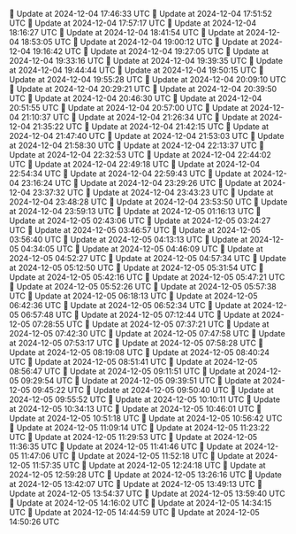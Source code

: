 🔄 Update at 2024-12-04 17:46:33 UTC
🔄 Update at 2024-12-04 17:51:52 UTC
🔄 Update at 2024-12-04 17:57:17 UTC
🔄 Update at 2024-12-04 18:16:27 UTC
🔄 Update at 2024-12-04 18:41:54 UTC
🔄 Update at 2024-12-04 18:53:05 UTC
🔄 Update at 2024-12-04 19:00:12 UTC
🔄 Update at 2024-12-04 19:16:42 UTC
🔄 Update at 2024-12-04 19:27:05 UTC
🔄 Update at 2024-12-04 19:33:16 UTC
🔄 Update at 2024-12-04 19:39:35 UTC
🔄 Update at 2024-12-04 19:44:44 UTC
🔄 Update at 2024-12-04 19:50:15 UTC
🔄 Update at 2024-12-04 19:55:28 UTC
🔄 Update at 2024-12-04 20:09:10 UTC
🔄 Update at 2024-12-04 20:29:21 UTC
🔄 Update at 2024-12-04 20:39:50 UTC
🔄 Update at 2024-12-04 20:46:30 UTC
🔄 Update at 2024-12-04 20:51:55 UTC
🔄 Update at 2024-12-04 20:57:00 UTC
🔄 Update at 2024-12-04 21:10:37 UTC
🔄 Update at 2024-12-04 21:26:34 UTC
🔄 Update at 2024-12-04 21:35:22 UTC
🔄 Update at 2024-12-04 21:42:15 UTC
🔄 Update at 2024-12-04 21:47:40 UTC
🔄 Update at 2024-12-04 21:53:03 UTC
🔄 Update at 2024-12-04 21:58:30 UTC
🔄 Update at 2024-12-04 22:13:37 UTC
🔄 Update at 2024-12-04 22:32:53 UTC
🔄 Update at 2024-12-04 22:44:02 UTC
🔄 Update at 2024-12-04 22:49:18 UTC
🔄 Update at 2024-12-04 22:54:34 UTC
🔄 Update at 2024-12-04 22:59:43 UTC
🔄 Update at 2024-12-04 23:16:24 UTC
🔄 Update at 2024-12-04 23:29:26 UTC
🔄 Update at 2024-12-04 23:37:32 UTC
🔄 Update at 2024-12-04 23:43:23 UTC
🔄 Update at 2024-12-04 23:48:28 UTC
🔄 Update at 2024-12-04 23:53:50 UTC
🔄 Update at 2024-12-04 23:59:13 UTC
🔄 Update at 2024-12-05 01:16:13 UTC
🔄 Update at 2024-12-05 02:43:06 UTC
🔄 Update at 2024-12-05 03:24:27 UTC
🔄 Update at 2024-12-05 03:46:57 UTC
🔄 Update at 2024-12-05 03:56:40 UTC
🔄 Update at 2024-12-05 04:13:13 UTC
🔄 Update at 2024-12-05 04:34:05 UTC
🔄 Update at 2024-12-05 04:46:09 UTC
🔄 Update at 2024-12-05 04:52:27 UTC
🔄 Update at 2024-12-05 04:57:34 UTC
🔄 Update at 2024-12-05 05:12:50 UTC
🔄 Update at 2024-12-05 05:31:54 UTC
🔄 Update at 2024-12-05 05:42:16 UTC
🔄 Update at 2024-12-05 05:47:21 UTC
🔄 Update at 2024-12-05 05:52:26 UTC
🔄 Update at 2024-12-05 05:57:38 UTC
🔄 Update at 2024-12-05 06:18:13 UTC
🔄 Update at 2024-12-05 06:42:36 UTC
🔄 Update at 2024-12-05 06:52:34 UTC
🔄 Update at 2024-12-05 06:57:48 UTC
🔄 Update at 2024-12-05 07:12:44 UTC
🔄 Update at 2024-12-05 07:28:55 UTC
🔄 Update at 2024-12-05 07:37:21 UTC
🔄 Update at 2024-12-05 07:42:30 UTC
🔄 Update at 2024-12-05 07:47:58 UTC
🔄 Update at 2024-12-05 07:53:17 UTC
🔄 Update at 2024-12-05 07:58:28 UTC
🔄 Update at 2024-12-05 08:19:08 UTC
🔄 Update at 2024-12-05 08:40:24 UTC
🔄 Update at 2024-12-05 08:51:41 UTC
🔄 Update at 2024-12-05 08:56:47 UTC
🔄 Update at 2024-12-05 09:11:51 UTC
🔄 Update at 2024-12-05 09:29:54 UTC
🔄 Update at 2024-12-05 09:39:51 UTC
🔄 Update at 2024-12-05 09:45:22 UTC
🔄 Update at 2024-12-05 09:50:40 UTC
🔄 Update at 2024-12-05 09:55:52 UTC
🔄 Update at 2024-12-05 10:10:11 UTC
🔄 Update at 2024-12-05 10:34:13 UTC
🔄 Update at 2024-12-05 10:46:01 UTC
🔄 Update at 2024-12-05 10:51:18 UTC
🔄 Update at 2024-12-05 10:56:42 UTC
🔄 Update at 2024-12-05 11:09:14 UTC
🔄 Update at 2024-12-05 11:23:22 UTC
🔄 Update at 2024-12-05 11:29:53 UTC
🔄 Update at 2024-12-05 11:36:35 UTC
🔄 Update at 2024-12-05 11:41:46 UTC
🔄 Update at 2024-12-05 11:47:06 UTC
🔄 Update at 2024-12-05 11:52:18 UTC
🔄 Update at 2024-12-05 11:57:35 UTC
🔄 Update at 2024-12-05 12:24:18 UTC
🔄 Update at 2024-12-05 12:59:28 UTC
🔄 Update at 2024-12-05 13:26:16 UTC
🔄 Update at 2024-12-05 13:42:07 UTC
🔄 Update at 2024-12-05 13:49:13 UTC
🔄 Update at 2024-12-05 13:54:37 UTC
🔄 Update at 2024-12-05 13:59:40 UTC
🔄 Update at 2024-12-05 14:16:02 UTC
🔄 Update at 2024-12-05 14:34:15 UTC
🔄 Update at 2024-12-05 14:44:59 UTC
🔄 Update at 2024-12-05 14:50:26 UTC
